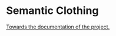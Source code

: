 Semantic Clothing
========

<a href="https://github.com/riquack/semcloth/wiki/Documentation">Towards the documentation of the project.</a>
